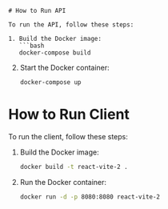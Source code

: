 

```
# How to Run API

To run the API, follow these steps:

1. Build the Docker image:
   ```bash
   docker-compose build
   ```

2. Start the Docker container:
   ```bash
   docker-compose up
   ```

# How to Run Client

To run the client, follow these steps:

1. Build the Docker image:
   ```bash
   docker build -t react-vite-2 .
   ```

2. Run the Docker container:
   ```bash
   docker run -d -p 8080:8080 react-vite-2
   ```

```

